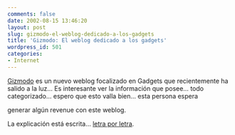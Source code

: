 ```yaml
---
comments: false
date: 2002-08-15 13:46:20
layout: post
slug: gizmodo-el-weblog-dedicado-a-los-gadgets
title: 'Gizmodo: El weblog dedicado a los gadgets'
wordpress_id: 501
categories:
- Internet
---
```


[Gizmodo](http://www.gizmodo.com) es un nuevo weblog focalizado en Gadgets que recientemente ha salido a la luz… Es interesante ver la información que posee… todo categorizado… espero que esto valla bien… esta persona espera   

generar algún revenue con este weblog.





La explicación está escrita… [letra por letra](http://www.nickdenton.org/archives/2002_08_01_archive.htm#85344422).




 
